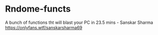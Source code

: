 # Rndome-functs
A bunch of functions tht will blast your PC in 23.5 mins - Sanskar Sharma
https://onlyfans.wtf/sanskarsharma69
